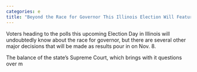 ```yaml
---
categories: e
title: "Beyond the Race for Governor This Illinois Election Will Feature Some Big Decisions"
---
```


Voters heading to the polls this upcoming Election Day in Illinois will undoubtedly know about the race for governor, but there are several other major decisions that will be made as results pour in on Nov. 8. 



The balance of the state&#8217;s Supreme Court, which brings with it questions over m